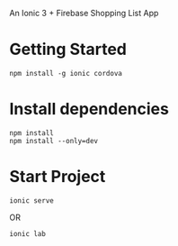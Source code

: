 An Ionic 3 + Firebase Shopping List App

# Getting Started

```
npm install -g ionic cordova
```

# Install dependencies

```
npm install
npm install --only=dev
```

# Start Project

```
ionic serve
```
OR
```
ionic lab
```
